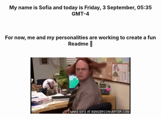 


<div align="center">
<h3 >My name is Sofia and today is Friday, 3 September, 05:35 GMT-4</h3><br>
<h3 >For now, me and my personalities are working to create a fun Readme 👋
</h3><br>
<img src='img/dwight.gif' alt='working...'/>
</div>
